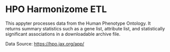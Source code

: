 # HPO Harmonizome ETL

This appyter processes data from the Human Phenotype Ontology. It returns summary statistics such as a gene list, attribute list, and statistically significant associations in a downloadable archive file.

Data Source: https://hpo.jax.org/app/

